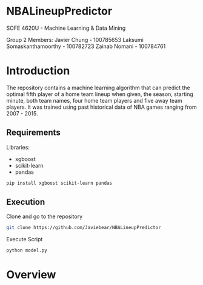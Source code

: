 # NBALineupPredictor
SOFE 4620U - Machine Learning & Data Mining

Group 2 Members:
Javier Chung - 100785653
Laksumi Somaskanthamoorthy - 100782723 
Zainab Nomani - 100784761

# Introduction
The repository contains a machine learning algorithm that can predict the optimal fifth player of a home team lineup when given, the season, starting minute, both team names, four home team players and five away team players. It was trained using past historical data of NBA games ranging from 2007 - 2015.
 
## Requirements
Libraries:
- xgboost
- scikit-learn
- pandas

```bash
pip install xgboost scikit-learn pandas
```
## Execution
Clone and go to the repository 
```bash
git clone https://github.com/Javiebear/NBALineupPredictor
```
Execute Script
```bash
python model.py
```

# Overview

